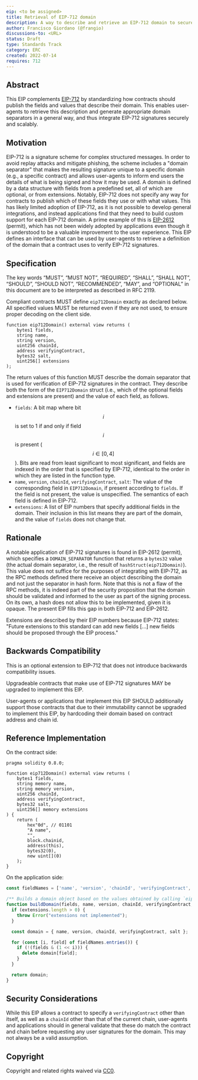 ```yaml
---
eip: <to be assigned>
title: Retrieval of EIP-712 domain
description: A way to describe and retrieve an EIP-712 domain to securely integrate EIP-712 signatures.
author: Francisco Giordano (@frangio)
discussions-to: <URL>
status: Draft
type: Standards Track
category: ERC
created: 2022-07-14
requires: 712
---
```


## Abstract

This EIP complements [EIP-712](https://eips.ethereum.org/EIPS/eip-712) by standardizing how contracts should publish the fields and values that describe their domain. This enables user-agents to retrieve this description and generate appropriate domain separators in a general way, and thus integrate EIP-712 signatures securely and scalably.

## Motivation

EIP-712 is a signature scheme for complex structured messages. In order to avoid replay attacks and mitigate phishing, the scheme includes a "domain separator" that makes the resulting signature unique to a specific domain (e.g., a specific contract) and allows user-agents to inform end users the details of what is being signed and how it may be used. A domain is defined by a data structure with fields from a predefined set, all of which are optional, or from extensions. Notably, EIP-712 does not specify any way for contracts to publish which of these fields they use or with what values. This has likely limited adoption of EIP-712, as it is not possible to develop general integrations, and instead applications find that they need to build custom support for each EIP-712 domain. A prime example of this is [EIP-2612](https://eips.ethereum.org/EIPS/eip-2612) (permit), which has not been widely adopted by applications even though it is understood to be a valuable improvement to the user experience. This EIP defines an interface that can be used by user-agents to retrieve a definition of the domain that a contract uses to verify EIP-712 signatures.

## Specification

The key words “MUST”, “MUST NOT”, “REQUIRED”, “SHALL”, “SHALL NOT”, “SHOULD”, “SHOULD NOT”, “RECOMMENDED”, “MAY”, and “OPTIONAL” in this document are to be interpreted as described in RFC 2119.

Compliant contracts MUST define `eip712Domain` exactly as declared below. All specified values MUST be returned even if they are not used, to ensure proper decoding on the client side.

```solidity
function eip712Domain() external view returns (
    bytes1 fields,
    string name,
    string version,
    uint256 chainId,
    address verifyingContract,
    bytes32 salt,
    uint256[] extensions
);
```

The return values of this function MUST describe the domain separator that is used for verification of EIP-712 signatures in the contract. They describe both the form of the `EIP712Domain` struct (i.e., which of the optional fields and extensions are present) and the value of each field, as follows.

- `fields`: A bit map where bit $$i$$ is set to 1 if and only if field $$i$$ is present ($$i \in [0, 4]$$). Bits are read from least significant to most significant, and fields are indexed in the order that is specified by EIP-712, identical to the order in which they are listed in the function type.
- `name`, `version`, `chainId`, `verifyingContract`, `salt`: The value of the corresponding field in `EIP712Domain`, if present according to `fields`. If the field is not present, the value is unspecified. The semantics of each field is defined in EIP-712.
- `extensions`: A list of EIP numbers that specify additional fields in the domain. Their inclusion in this list means they are part of the domain, and the value of `fields` does not change that.

## Rationale

A notable application of EIP-712 signatures is found in EIP-2612 (permit), which specifies a `DOMAIN_SEPARATOR` function that returns a `bytes32` value (the actual domain separator, i.e., the result of `hashStruct(eip712Domain)`). This value does not suffice for the purposes of integrating with EIP-712, as the RPC methods defined there receive an object describing the domain and not just the separator in hash form. Note that this is not a flaw of the RPC methods, it is indeed part of the security proposition that the domain should be validated and informed to the user as part of the signing process. On its own, a hash does not allow this to be implemented, given it is opaque. The present EIP fills this gap in both EIP-712 and EIP-2612.

Extensions are described by their EIP numbers because EIP-712 states: "Future extensions to this standard can add new fields [...] new fields should be proposed through the EIP process."

## Backwards Compatibility

This is an optional extension to EIP-712 that does not introduce backwards compatibility issues.

Upgradeable contracts that make use of EIP-712 signatures MAY be upgraded to implement this EIP.

User-agents or applications that implement this EIP SHOULD additionally support those contracts that due to their immutability cannot be upgraded to implement this EIP, by hardcoding their domain based on contract address and chain id.

## Reference Implementation

On the contract side:

```solidity
pragma solidity 0.8.0;

function eip712Domain() external view returns (
    bytes1 fields,
    string memory name,
    string memory version,
    uint256 chainId,
    address verifyingContract,
    bytes32 salt,
    uint256[] memory extensions
) {
    return (
        hex"0d", // 01101
        "A name",
        "",
        block.chainid,
        address(this),
        bytes32(0),
        new uint[](0)
    );
}
```

On the application side:

```javascript
const fieldNames = ['name', 'version', 'chainId', 'verifyingContract', 'salt'];

/** Builds a domain object based on the values obtained by calling `eip712Domain()` in a contract. */
function buildDomain(fields, name, version, chainId, verifyingContract, salt, extensions) {
  if (extensions.length > 0) {
    throw Error("extensions not implemented");
  }

  const domain = { name, version, chainId, verifyingContract, salt };

  for (const [i, field] of fieldNames.entries()) {
    if (!(fields & (1 << i))) {
      delete domain[field];
    }
  }

  return domain;
}
```

## Security Considerations

While this EIP allows a contract to specify a `verifyingContract` other than itself, as well as a `chainId` other than that of the current chain, user-agents and applications should in general validate that these do match the contract and chain before requesting any user signatures for the domain. This may not always be a valid assumption.

## Copyright
Copyright and related rights waived via [CC0](../LICENSE.md).
